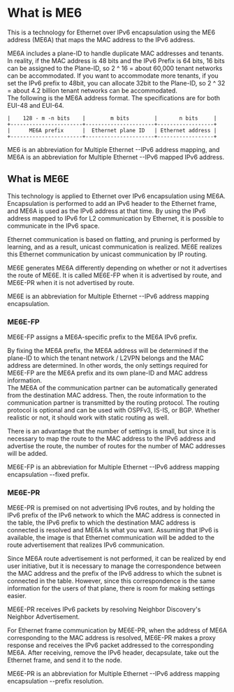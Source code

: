 # What is ME6
This is a technology for Ethernet over IPv6 encapsulation using the ME6 address (ME6A) that maps the MAC address to the IPv6 address.<br>

ME6A includes a plane-ID to handle duplicate MAC addresses and tenants.<br>
In reality, if the MAC address is 48 bits and the IPv6 Prefix is ​​64 bits, 16 bits can be assigned to the Plane-ID, so 2 ^ 16 = about 60,000 tenant networks can be accommodated. If you want to accommodate more tenants, if you set the IPv6 prefix to 48bit, you can allocate 32bit to the Plane-ID, so 2 ^ 32 = about 4.2 billion tenant networks can be accommodated.<br>
The following is the ME6A address format. The specifications are for both EUI-48 and EUI-64.<br>

```
|    128 - m -n bits    |        m bits        |       n bits     |
+-----------------------+----------------------+------------------+
|      ME6A prefix      |  Ethernet plane ID   | Ethernet address |
+-----------------------+----------------------+------------------+
```
ME6 is an abbreviation for Multiple Ethernet --IPv6 address mapping, and ME6A is an abbreviation for Multiple Ethernet --IPv6 mapped IPv6 address.<br>

## What is ME6E
This technology is applied to Ethernet over IPv6 encapsulation using ME6A. Encapsulation is performed to add an IPv6 header to the Ethernet frame, and ME6A is used as the IPv6 address at that time. By using the IPv6 address mapped to IPv6 for L2 communication by Ethernet, it is possible to communicate in the IPv6 space.<br>

Ethernet communication is based on flatting, and pruning is performed by learning, and as a result, unicast communication is realized. ME6E realizes this Ethernet communication by unicast communication by IP routing.<br>

ME6E generates ME6A differently depending on whether or not it advertises the route of ME6E. It is called ME6E-FP when it is advertised by route, and ME6E-PR when it is not advertised by route.<br>

ME6E is an abbreviation for Multiple Ethernet --IPv6 address mapping encapsulation.<br>

### ME6E-FP
ME6E-FP assigns a ME6A-specific prefix to the ME6A IPv6 prefix.<br>

By fixing the ME6A prefix, the ME6A address will be determined if the plane-ID to which the tenant network / L2VPN belongs and the MAC address are determined. In other words, the only settings required for ME6E-FP are the ME6A prefix and its own plane-ID and MAC address information.<br>
The ME6A of the communication partner can be automatically generated from the destination MAC address. Then, the route information to the communication partner is transmitted by the routing protocol. The routing protocol is optional and can be used with OSPFv3, IS-IS, or BGP. Whether realistic or not, it should work with static routing as well.<br>

There is an advantage that the number of settings is small, but since it is necessary to map the route to the MAC address to the IPv6 address and advertise the route, the number of routes for the number of MAC addresses will be added.<br>

ME6E-FP is an abbreviation for Multiple Ethernet --IPv6 address mapping encapsulation --fixed prefix.<br>

### ME6E-PR
ME6E-PR is premised on not advertising IPv6 routes, and by holding the IPv6 prefix of the IPv6 network to which the MAC address is connected in the table, the IPv6 prefix to which the destination MAC address is connected is resolved and ME6A Is what you want. Assuming that IPv6 is available, the image is that Ethernet communication will be added to the route advertisement that realizes IPv6 communication.<br>

Since ME6A route advertisement is not performed, it can be realized by end user initiative, but it is necessary to manage the correspondence between the MAC address and the prefix of the IPv6 address to which the subnet is connected in the table. However, since this correspondence is the same information for the users of that plane, there is room for making settings easier.<br>

ME6E-PR receives IPv6 packets by resolving Neighbor Discovery's Neighbor Advertisement.<br>

For Ethernet frame communication by ME6E-PR, when the address of ME6A corresponding to the MAC address is resolved, ME6E-PR makes a proxy response and receives the IPv6 packet addressed to the corresponding ME6A. After receiving, remove the IPv6 header, decapsulate, take out the Ethernet frame, and send it to the node.<br>

ME6E-PR is an abbreviation for Multiple Ethernet --IPv6 address mapping encapsulation --prefix resolution.<br>

